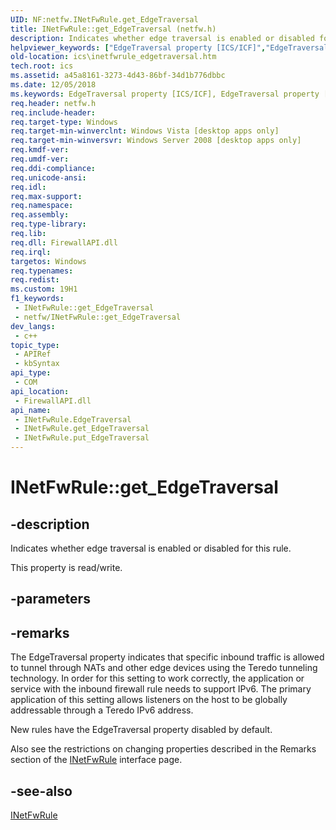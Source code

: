 ```yaml
---
UID: NF:netfw.INetFwRule.get_EdgeTraversal
title: INetFwRule::get_EdgeTraversal (netfw.h)
description: Indicates whether edge traversal is enabled or disabled for this rule. (Get)
helpviewer_keywords: ["EdgeTraversal property [ICS/ICF]","EdgeTraversal property [ICS/ICF]","INetFwRule interface","INetFwRule interface [ICS/ICF]","EdgeTraversal property","INetFwRule.EdgeTraversal","INetFwRule.get_EdgeTraversal","INetFwRule::EdgeTraversal","INetFwRule::get_EdgeTraversal","INetFwRule::put_EdgeTraversal","get_EdgeTraversal","ics.inetfwrule_edgetraversal","netfw/INetFwRule::EdgeTraversal","netfw/INetFwRule::get_EdgeTraversal","netfw/INetFwRule::put_EdgeTraversal"]
old-location: ics\inetfwrule_edgetraversal.htm
tech.root: ics
ms.assetid: a45a8161-3273-4d43-86bf-34d1b776dbbc
ms.date: 12/05/2018
ms.keywords: EdgeTraversal property [ICS/ICF], EdgeTraversal property [ICS/ICF],INetFwRule interface, INetFwRule interface [ICS/ICF],EdgeTraversal property, INetFwRule.EdgeTraversal, INetFwRule.get_EdgeTraversal, INetFwRule::EdgeTraversal, INetFwRule::get_EdgeTraversal, INetFwRule::put_EdgeTraversal, get_EdgeTraversal, ics.inetfwrule_edgetraversal, netfw/INetFwRule::EdgeTraversal, netfw/INetFwRule::get_EdgeTraversal, netfw/INetFwRule::put_EdgeTraversal
req.header: netfw.h
req.include-header: 
req.target-type: Windows
req.target-min-winverclnt: Windows Vista [desktop apps only]
req.target-min-winversvr: Windows Server 2008 [desktop apps only]
req.kmdf-ver: 
req.umdf-ver: 
req.ddi-compliance: 
req.unicode-ansi: 
req.idl: 
req.max-support: 
req.namespace: 
req.assembly: 
req.type-library: 
req.lib: 
req.dll: FirewallAPI.dll
req.irql: 
targetos: Windows
req.typenames: 
req.redist: 
ms.custom: 19H1
f1_keywords:
 - INetFwRule::get_EdgeTraversal
 - netfw/INetFwRule::get_EdgeTraversal
dev_langs:
 - c++
topic_type:
 - APIRef
 - kbSyntax
api_type:
 - COM
api_location:
 - FirewallAPI.dll
api_name:
 - INetFwRule.EdgeTraversal
 - INetFwRule.get_EdgeTraversal
 - INetFwRule.put_EdgeTraversal
---
```


# INetFwRule::get_EdgeTraversal


## -description

Indicates whether edge traversal is enabled or disabled for this rule.

This property is read/write.

## -parameters

## -remarks

The EdgeTraversal property indicates that specific inbound traffic is allowed to tunnel through NATs and other edge devices using the Teredo tunneling technology.  In order for this setting to work correctly, the application or service with the inbound firewall rule needs to support IPv6.  The primary application of this setting allows listeners on the host to be globally addressable through a Teredo IPv6 address.

New rules have the EdgeTraversal property disabled by default.

Also see the restrictions on changing properties described in the Remarks section of the <a href="/previous-versions/windows/desktop/api/netfw/nn-netfw-inetfwrule">INetFwRule</a> interface page.

## -see-also

<a href="/previous-versions/windows/desktop/api/netfw/nn-netfw-inetfwrule">INetFwRule</a>
